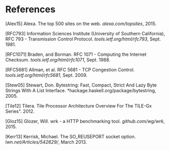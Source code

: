 # References

[Alex15]
Alexa. The top 500 sites on the web. *alexa.com/topsites*, 2015.

[RFC793]
Information Sciences Institute (University of Southern California),
RFC 793 - Transmission Control Protocol.
*tools.ietf.org/html/rfc793*, Sept. 1981.

[RFC1071]
Braden, and Borman. RFC 1071 - Computing the Internet Checksum.
*tools.ietf.org/html/rfc1071*, Sept. 1988.

[RFC5681]
Allman, et al. RFC 5681 - TCP Congestion Control.
*tools.ietf.org/html/rfc5681*, Sept. 2009.

[Stew05]
Stewart, Don. Bytestring: Fast, Compact, Strict And Lazy Byte Strings With A
List Interface. *hackage.haskell.org/package/bytestring, 2005.

[Tile12]
Tilera. Tile Processor Architecture Overview For The TILE-Gx Series". 2012.

[Gloz15]
Glozer, Will. wrk - a HTTP benchmarking tool. *github.com/wg/wrk*, 2015.

[Kerr13]
Kerrisk, Michael. The SO_REUSEPORT socket option. *lwn.net/Articles/542629/*,
March 2013.